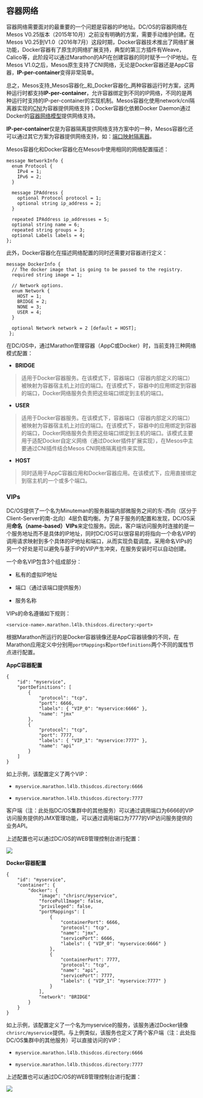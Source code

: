 ## 容器网络

容器网络需要面对的最重要的一个问题是容器的IP地址。DC/OS的容器网络在Mesos V0.25版本（2015年10月）之前没有明确的方案，需要手动维护创建。在Mesos V0.25到V1.0（2016年7月）这段时期，Docker容器技术推出了网络扩展功能，Docker容器有了原生的网络扩展支持，典型的第三方插件有Weave，Calico等，此阶段可以通过Marathon的API在创建容器的同时赋予一个IP地址。在Mesos V1.0之后，Mesos原生支持了CNI网络，无论是Docker容器还是AppC容器，**IP-per-container**变得非常简单。

总之，Mesos支持_Mesos容器化_和_Docker容器化_两种容器运行时方案，这两种运行时都支持**IP-per-container**，允许容器绑定到不同的IP网络，不同的是两种运行时支持的IP-per-container的实现机制。Mesos容器化使用network/cni隔离器实现的[CNI](https://github.com/containernetworking/cni/blob/master/SPEC.md)为容器提供网络支持；Docker容器化依赖Docker Daemon通过Docker的[容器网络模型](https://github.com/docker/libnetwork)提供网络支持。

**IP-per-container**仅是为容器隔离提供网络支持方案中的一种，Mesos容器化还可以通过其它方案为容器提供网络支持，如：[端口映射隔离器](https://github.com/apache/mesos/blob/master/docs/port-mapping-isolator.md)。

Mesos容器化和Docker容器化在Mesos中使用相同的网络配置描述：

```
message NetworkInfo {
  enum Protocol {
    IPv4 = 1;
    IPv6 = 2;
  }

  message IPAddress {
    optional Protocol protocol = 1;
    optional string ip_address = 2;
  }

  repeated IPAddress ip_addresses = 5;
  optional string name = 6;
  repeated string groups = 3;
  optional Labels labels = 4;
};
```

此外，Docker容器化在描述网络配置的同时还需要对容器进行定义：

```
message DockerInfo {
  // The docker image that is going to be passed to the registry.
  required string image = 1;

  // Network options.
  enum Network {
    HOST = 1;
    BRIDGE = 2;
    NONE = 3;
    USER = 4;
  }

  optional Network network = 2 [default = HOST];
 };
```

在DC/OS中，通过Marathon管理容器（AppC或Docker）时，当前支持三种网络模式配置：

* **BRIDGE**

> 适用于Docker容器服务。在该模式下，容器端口（容器内部定义的端口）被映射为容器宿主机上对应的端口。在该模式下，容器中的应用绑定到容器的端口，Docker网络服务负责把这些端口绑定到主机的端口。

* **USER**

> 适用于Docker容器服务。在该模式下，容器端口（容器内部定义的端口）被映射为容器宿主机上对应的端口。在该模式下，容器中的应用绑定到容器的端口，Docker网络服务负责把这些端口绑定到主机的端口。该模式主要用于适配Docker自定义网络（通过Docker插件扩展实现），在Mesos中主要通过CNI插件结合Mesos CNI网络隔离组件来实现。

* **HOST**

> 同时适用于AppC容器应用和Docker容器应用。在该模式下，应用直接绑定到宿主机的一个或多个端口。

### VIPs

DC/OS提供了一个名为Minuteman的服务器端内部微服务之间的东-西向（区分于Client-Server的南-北向）4层负载均衡。为了易于服务的配置和发现，DC/OS采用**命名（name-based）VIPs**来定位服务。因此，客户端访问服务时连接的是一个服务地址而不是具体的IP地址，同时DC/OS可以很容易的将指向一个命名VIP的调用请求映射到多个具体的IP地址和端口，从而实现负载调度。采用命名VIPs的另一个好处是可以避免与基于IP的VIP产生冲突，在服务安装时可以自动创建。

一个命名VIP包含3个组成部分：

* 私有的虚拟IP地址

* 端口（通过该端口提供服务）

* 服务名称


VIPs的命名遵循如下规则：

`<service-name>.marathon.l4lb.thisdcos.directory:<port>`

根据Marathon所运行的是Docker容器镜像还是AppC容器镜像的不同，在Marathon应用定义中分别用`portMappings`和`portDefinitions`两个不同的属性节点进行配置。

**AppC容器配置**

```
{
    "id": "myservice",
    "portDefinitions": [ 
        { 
            "protocol": "tcp", 
            "port": 6666, 
            "labels": { "VIP_0": "myservice:6666" }, 
            "name": "jmx" 
        }, 
        { 
            "protocol": "tcp", 
            "port": 7777, 
            "labels": { "VIP_1": "myservice:7777" }, 
            "name": "api" 
        } 
    ]
}
```

如上示例，该配置定义了两个VIP：

* `myservice.marathon.l4lb.thisdcos.directory:6666`

* `myservice.marathon.l4lb.thisdcos.directory:7777`


客户端（注：此处指DC/OS集群中的其他服务）可以通过调用端口为6666的VIP访问服务提供的JMX管理功能，可以通过调用端口为7777的VIP访问服务提供的业务API。

上述配置也可以通过DC/OS的WEB管理控制台进行配置：

![](/assets/dcos_network_vip_appc.png)

**Docker容器配置**

```
{ 
    "id": "myservice", 
    "container": { 
        "docker": { 
            "image": "chrisrc/myservice", 
            "forcePullImage": false, 
            "privileged": false, 
            "portMappings": [ 
                { 
                    "containerPort": 6666, 
                    "protocol": "tcp", 
                    "name": "jmx", 
                    "servicePort": 6666, 
                    "labels": { "VIP_0": "myservice:6666" } 
                }, 
                { 
                    "containerPort": 7777, 
                    "protocol": "tcp", 
                    "name": "api", 
                    "servicePort": 7777, 
                    "labels": { "VIP_1": "myservice:7777" } 
                } 
            ], 
            "network": "BRIDGE" 
        } 
    }
}
```

如上示例，该配置定义了一个名为myservice的服务，该服务通过Docker镜像`chrisrc/myservice`提供。与上例类似，该服务也定义了两个客户端（注：此处指DC/OS集群中的其他服务）可以直接访问的VIP：

* `myservice.marathon.l4lb.thisdcos.directory:6666`

* `myservice.marathon.l4lb.thisdcos.directory:7777`


上述配置也可以通过DC/OS的WEB管理控制台进行配置：

![](/assets/dcos_network_vip_docker.png)

